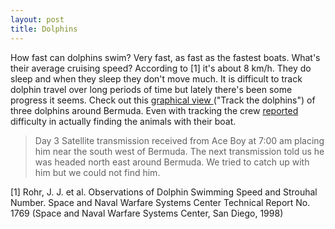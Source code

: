 ```yaml
---
layout: post
title: Dolphins 
---
```

<p>How fast can dolphins swim? Very fast, as fast as the fastest boats. What's their average cruising speed? According to [1] it's about 8 km/h. They do sleep and when they sleep they don't move much. It is difficult to track dolphin travel over long periods of time but lately there's been some progress it seems. Check out this <a href="http://www.dolphinquest.org/learningquest/researchquest/bermudatracking/">graphical view </a>("Track the dolphins") of three dolphins around Bermuda. Even with tracking the crew <a href="http://www.dolphinquest.org/learningquest/researchquest/bermudatracking/field_notes.html">reported </a>difficulty in actually finding the animals with their boat. </p><blockquote><p>Day 3 Satellite transmission received from Ace Boy at 7:00 am placing him near the south west of Bermuda. The next transmission told us he was headed north east around Bermuda. We tried to catch up with him but we could not find him. </p></blockquote><p>[1] Rohr, J. J. et al. Observations of Dolphin Swimming Speed and Strouhal Number. Space and Naval Warfare Systems Center Technical Report No. 1769 (Space and Naval Warfare Systems Center, San Diego, 1998) </p>
